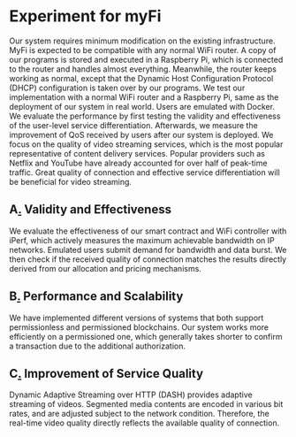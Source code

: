 # Experiment for myFi

Our system requires minimum modification on the existing infrastructure. MyFi is expected to be compatible with any normal WiFi router. A copy of our programs is stored and executed in a Raspberry Pi, which is connected to the router and handles almost everything. Meanwhile, the router keeps working as normal, except that the Dynamic Host Configuration Protocol (DHCP) configuration is taken over by our programs. We test our implementation with a normal WiFi router and a Raspberry Pi, same as the deployment of our system in real world. Users are emulated with Docker. We evaluate the performance by first testing the validity and effectiveness of the user-level service differentiation. Afterwards, we measure the improvement of QoS received by users after our system is deployed. We focus on the quality of video streaming services, which is the most popular representative of content delivery services. Popular providers such as Netflix and YouTube have already accounted for over half of peak-time traffic. Great quality of connection and effective service differentiation will be beneficial for video streaming.

## A[.](./1-validity) Validity and Effectiveness

We evaluate the effectiveness of our smart contract and WiFi controller with iPerf, which actively measures the maximum achievable bandwidth on IP networks. Emulated users submit demand for bandwidth and data burst. We then check if the received quality of connection matches the results directly derived from our allocation and pricing mechanisms.

## B[.](./2-scalability) Performance and Scalability

We have implemented different versions of systems that both support permissionless and permissioned blockchains. Our system works more efficiently on a permissioned one, which generally takes shorter to confirm a transaction due to the additional authorization.

## C[.](./3-qos) Improvement of Service Quality

Dynamic Adaptive Streaming over HTTP (DASH) provides adaptive streaming of videos. Segmented media contents are encoded in various bit rates, and are adjusted subject to the network condition. Therefore, the real-time video quality directly reflects the available quality of connection.
